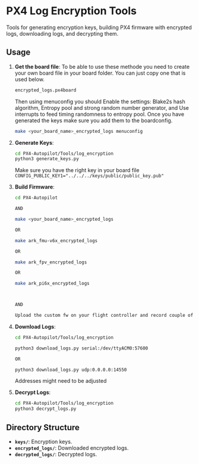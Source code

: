# PX4 Log Encryption Tools

   Tools for generating encryption keys, building PX4 firmware with encrypted logs, downloading logs, and decrypting them.



## Usage

1. **Get the board file**:
   To be able to use these methode you need to create your own board file in your board folder. You can just copy one that is used below.
   ```bash
   encrypted_logs.px4board
   ```
   Then using menuconfig you should Enable the settings: Blake2s hash algorithm, Entropy pool and strong random number generator, and Use interrupts to feed timing randomness to entropy pool.
   Once you have generated the keys make sure you add them to the boardconfig.

   ```bash
   make <your_board_name>_encrypted_logs menuconfig
   ```

2. **Generate Keys**:
   ```bash
   cd PX4-Autopilot/Tools/log_encryption
   python3 generate_keys.py
   ```

   Make sure you have the right key in your board file
   ```CONFIG_PUBLIC_KEY1="../../../keys/public/public_key.pub"```

3. **Build Firmware**:
   ```bash
   cd PX4-Autopilot

   AND

   make <your_board_name>_encrypted_logs

   OR

   make ark_fmu-v6x_encrypted_logs

   OR

   make ark_fpv_encrypted_logs

   OR

   make ark_pi6x_encrypted_logs



   AND

   Upload the custom fw on your flight controller and record couple of logs
   ```

4. **Download Logs**:
   ```bash
   cd PX4-Autopilot/Tools/log_encryption

   python3 download_logs.py serial:/dev/ttyACM0:57600

   OR

   python3 download_logs.py udp:0.0.0.0:14550
   ```

   Addresses might need to be adjusted

5. **Decrypt Logs**:
   ```bash
   cd PX4-Autopilot/Tools/log_encryption
   python3 decrypt_logs.py
   ```



## Directory Structure

- **`keys/`**: Encryption keys.
- **`encrypted_logs/`**: Downloaded encrypted logs.
- **`decrypted_logs/`**: Decrypted logs.


